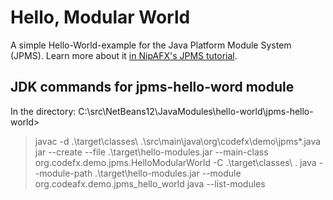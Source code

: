 # Hello, Modular World

A simple Hello-World-example for the Java Platform Module System (JPMS).
Learn more about it [in NipAFX's JPMS tutorial](https://blog.codefx.org/java/java-module-system-tutorial).

## JDK commands for jpms-hello-word module

In the directory:  C:\src\NetBeans12\JavaModules\hello-world\jpms-hello-world>

> javac -d .\target\classes\ .\src\main\java\org\codefx\demo\jpms\*.java
> jar --create --file .\target\hello-modules.jar --main-class org.codefx.demo.jpms.HelloModularWorld -C .\target\classes\ .
> java --module-path .\target\hello-modules.jar --module org.codeafx.demo.jpms_hello_world
> java --list-modules
